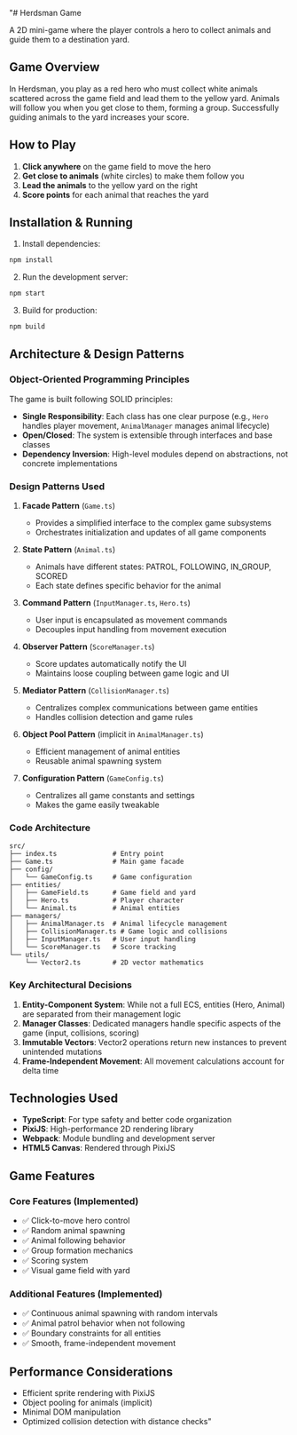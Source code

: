 "# Herdsman Game

A 2D mini-game where the player controls a hero to collect animals and guide them to a destination yard.

## Game Overview

In Herdsman, you play as a red hero who must collect white animals scattered across the game field and lead them to the yellow yard. Animals will follow you when you get close to them, forming a group. Successfully guiding animals to the yard increases your score.

## How to Play

1. **Click anywhere** on the game field to move the hero
2. **Get close to animals** (white circles) to make them follow you
3. **Lead the animals** to the yellow yard on the right
4. **Score points** for each animal that reaches the yard

## Installation & Running

1. Install dependencies:
```bash
npm install
```

2. Run the development server:
```bash
npm start
```

3. Build for production:
```bash
npm build
```

## Architecture & Design Patterns

### Object-Oriented Programming Principles

The game is built following SOLID principles:

- **Single Responsibility**: Each class has one clear purpose (e.g., `Hero` handles player movement, `AnimalManager` manages animal lifecycle)
- **Open/Closed**: The system is extensible through interfaces and base classes
- **Dependency Inversion**: High-level modules depend on abstractions, not concrete implementations

### Design Patterns Used

1. **Facade Pattern** (`Game.ts`)
   - Provides a simplified interface to the complex game subsystems
   - Orchestrates initialization and updates of all game components

2. **State Pattern** (`Animal.ts`)
   - Animals have different states: PATROL, FOLLOWING, IN_GROUP, SCORED
   - Each state defines specific behavior for the animal

3. **Command Pattern** (`InputManager.ts`, `Hero.ts`)
   - User input is encapsulated as movement commands
   - Decouples input handling from movement execution

4. **Observer Pattern** (`ScoreManager.ts`)
   - Score updates automatically notify the UI
   - Maintains loose coupling between game logic and UI

5. **Mediator Pattern** (`CollisionManager.ts`)
   - Centralizes complex communications between game entities
   - Handles collision detection and game rules

6. **Object Pool Pattern** (implicit in `AnimalManager.ts`)
   - Efficient management of animal entities
   - Reusable animal spawning system

7. **Configuration Pattern** (`GameConfig.ts`)
   - Centralizes all game constants and settings
   - Makes the game easily tweakable

### Code Architecture

```
src/
├── index.ts              # Entry point
├── Game.ts               # Main game facade
├── config/
│   └── GameConfig.ts     # Game configuration
├── entities/
│   ├── GameField.ts      # Game field and yard
│   ├── Hero.ts           # Player character
│   └── Animal.ts         # Animal entities
├── managers/
│   ├── AnimalManager.ts  # Animal lifecycle management
│   ├── CollisionManager.ts # Game logic and collisions
│   ├── InputManager.ts   # User input handling
│   └── ScoreManager.ts   # Score tracking
└── utils/
    └── Vector2.ts        # 2D vector mathematics
```

### Key Architectural Decisions

1. **Entity-Component System**: While not a full ECS, entities (Hero, Animal) are separated from their management logic
2. **Manager Classes**: Dedicated managers handle specific aspects of the game (input, collisions, scoring)
3. **Immutable Vectors**: Vector2 operations return new instances to prevent unintended mutations
4. **Frame-Independent Movement**: All movement calculations account for delta time

## Technologies Used

- **TypeScript**: For type safety and better code organization
- **PixiJS**: High-performance 2D rendering library
- **Webpack**: Module bundling and development server
- **HTML5 Canvas**: Rendered through PixiJS

## Game Features

### Core Features (Implemented)
- ✅ Click-to-move hero control
- ✅ Random animal spawning
- ✅ Animal following behavior
- ✅ Group formation mechanics
- ✅ Scoring system
- ✅ Visual game field with yard

### Additional Features (Implemented)
- ✅ Continuous animal spawning with random intervals
- ✅ Animal patrol behavior when not following
- ✅ Boundary constraints for all entities
- ✅ Smooth, frame-independent movement

## Performance Considerations

- Efficient sprite rendering with PixiJS
- Object pooling for animals (implicit)
- Minimal DOM manipulation
- Optimized collision detection with distance checks" 
